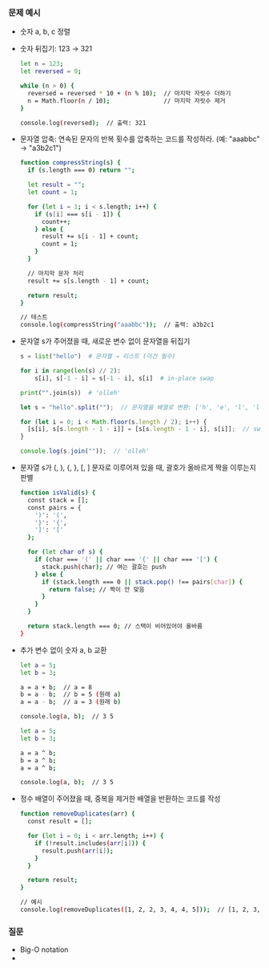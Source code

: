 ### 문제 예시

- 숫자 a, b, c 정렬
- 숫자 뒤집기: 123 → 321
    
    ```bash
    let n = 123;
    let reversed = 0;
    
    while (n > 0) {
      reversed = reversed * 10 + (n % 10);  // 마지막 자릿수 더하기
      n = Math.floor(n / 10);               // 마지막 자릿수 제거
    }
    
    console.log(reversed);  // 출력: 321
    
    ```
    
- 문자열 압축: 연속된 문자의 반복 횟수를 압축하는 코드를 작성하라. (예: "aaabbc" → "a3b2c1")
    
    ```bash
    function compressString(s) {
      if (s.length === 0) return "";
    
      let result = "";
      let count = 1;
    
      for (let i = 1; i < s.length; i++) {
        if (s[i] === s[i - 1]) {
          count++;
        } else {
          result += s[i - 1] + count;
          count = 1;
        }
      }
    
      // 마지막 문자 처리
      result += s[s.length - 1] + count;
    
      return result;
    }
    
    // 테스트
    console.log(compressString("aaabbc"));  // 출력: a3b2c1
    
    ```
    
- 문자열 s가 주어졌을 때, 새로운 변수 없이 문자열을 뒤집기
    
    ```python
    s = list("hello")  # 문자열 → 리스트 (이건 필수)
    
    for i in range(len(s) // 2):
        s[i], s[-1 - i] = s[-1 - i], s[i]  # in-place swap
    
    print("".join(s))  # 'olleh'
    ```
    
    ```jsx
    let s = "hello".split("");  // 문자열을 배열로 변환: ['h', 'e', 'l', 'l', 'o']
    
    for (let i = 0; i < Math.floor(s.length / 2); i++) {
      [s[i], s[s.length - 1 - i]] = [s[s.length - 1 - i], s[i]];  // swap
    }
    
    console.log(s.join(""));  // 'olleh'
    ```
    
- 문자열 s가 (, ), {, }, [, ] 문자로 이루어져 있을 때, 괄호가 올바르게 짝을 이루는지 판별
    
    ```bash
    function isValid(s) {
      const stack = [];
      const pairs = {
        ')': '(',
        '}': '{',
        ']': '['
      };
    
      for (let char of s) {
        if (char === '(' || char === '{' || char === '[') {
          stack.push(char); // 여는 괄호는 push
        } else {
          if (stack.length === 0 || stack.pop() !== pairs[char]) {
            return false; // 짝이 안 맞음
          }
        }
      }
    
      return stack.length === 0; // 스택이 비어있어야 올바름
    }
    
    ```
    
- 추가 변수 없이 숫자 a, b 교환
    
    ```bash
    let a = 5;
    let b = 3;
    
    a = a + b;  // a = 8
    b = a - b;  // b = 5 (원래 a)
    a = a - b;  // a = 3 (원래 b)
    
    console.log(a, b);  // 3 5
    
    let a = 5;
    let b = 3;
    
    a = a ^ b;
    b = a ^ b;
    a = a ^ b;
    
    console.log(a, b);  // 3 5
    
    ```
    
- 정수 배열이 주어졌을 때, 중복을 제거한 배열을 반환하는 코드를 작성
    
    ```bash
    function removeDuplicates(arr) {
      const result = [];
    
      for (let i = 0; i < arr.length; i++) {
        if (!result.includes(arr[i])) {
          result.push(arr[i]);
        }
      }
    
      return result;
    }
    
    // 예시
    console.log(removeDuplicates([1, 2, 2, 3, 4, 4, 5]));  // [1, 2, 3, 4, 5]
    
    ```
    

### 질문

- Big-O notation
-